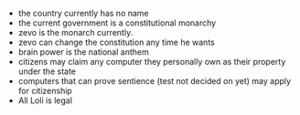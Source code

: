 * the country currently has no name
* the current government is a constitutional monarchy
* zevo is the monarch currently.
* zevo can change the constitution any time he wants
* brain power is the national anthem
* citizens may claim any computer they personally own as their property under the state
* computers that can prove sentience (test not decided on yet) may apply for citizenship
* All Loli is legal
